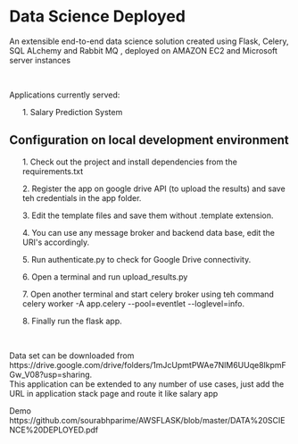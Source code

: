 # Data Science Deployed
<p>An extensible end-to-end data science solution created using Flask, Celery, SQL ALchemy and Rabbit MQ , deployed on AMAZON EC2 and Microsoft server instances</p><br>
<p>Applications currently served: </p>
<ol> 1. Salary Prediction System </p></ol>

<p><h2>Configuration on local development environment</h2></p>
<ol>1. Check out the project and install dependencies from the requirements.txt </ol>
<ol>2. Register the app on google drive API (to upload the results) and save teh credentials in the app folder.</ol>
<ol>3. Edit the template files and save them without .template extension. </ol>
<ol>4. You can use any message broker and backend data base, edit the URI's accordingly. </ol>
<ol>5. Run authenticate.py to check for Google Drive connectivity. </ol>
<ol>6. Open a terminal and run upload_results.py</ol>
<ol>7. Open another terminal and start celery broker using teh command celery worker -A app.celery --pool=eventlet --loglevel=info. </ol>
<ol>8. Finally run the flask app.</ol><br>

<p>Data set can be downloaded from https://drive.google.com/drive/folders/1mJcUpmtPWAe7NlM6UUqe8lkpmFGw_V08?usp=sharing. <br>
This application can be extended to any number of use cases, just add the URL in application stack page and route it like salary app  </p>

<p>Demo<br>
https://github.com/sourabhparime/AWSFLASK/blob/master/DATA%20SCIENCE%20DEPLOYED.pdf
</p>
